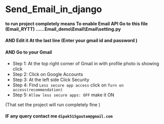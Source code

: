 # Send_Email_in_django

#### to run project completely means To enable Email API  Go to this file (Email_RYTT) ......Email_demo\Email\Email\setting.py

#### AND Edit it At the last line (Enter your gmail id and password )


#### AND Go to your Gmail 
* Step 1: At the top right corner of Gmail in with profile photo is showing click
* Step 2: Click on Google Accounts
* Step 3: At the left side Click Security
* Step 4: Find `Less secure app access`  click on `Turn on access(recommendation)`
* Step 5: `Allow less secure apps: OFF` make it ON

(That set the project will run completely fine )


#### IF any query contact me `dipak515gautam@gmail.com`
